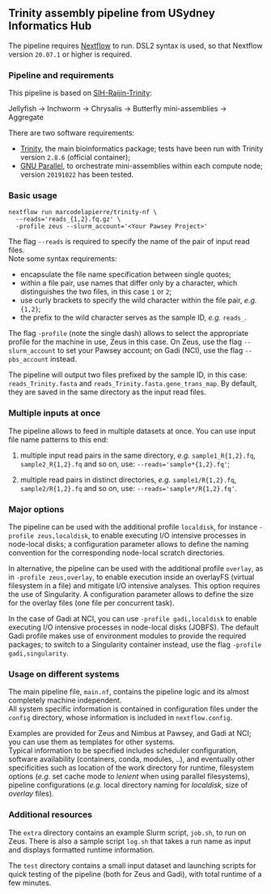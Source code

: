 ## Trinity assembly pipeline from USydney Informatics Hub
  
The pipeline requires [Nextflow](https://github.com/nextflow-io/nextflow) to run.
DSL2 syntax is used, so that Nextflow version `20.07.1` or higher is required.


### Pipeline and requirements

This pipeline is based on [SIH-Raijin-Trinity](https://github.com/Sydney-Informatics-Hub/SIH-Raijin-Trinity):

Jellyfish -> Inchworm -> Chrysalis -> Butterfly mini-assemblies -> Aggregate

There are two software requirements: 
- [Trinity](https://github.com/trinityrnaseq/trinityrnaseq), the main bioinformatics package;  tests have been run with Trinity version `2.8.6` (official container);
- [GNU Parallel](https://www.gnu.org/software/parallel), to orchestrate mini-assemblies within each compute node;  version `20191022` has been tested.


### Basic usage

```
nextflow run marcodelapierre/trinity-nf \
  --reads='reads_{1,2}.fq.gz' \
  -profile zeus --slurm_account='<Your Pawsey Project>'
```

The flag `--reads` is required to specify the name of the pair of input read files.  
Note some syntax requirements: 
- encapsulate the file name specification between single quotes;
- within a file pair, use names that differ only by a character, which distinguishes the two files, in this case `1` or `2`;
- use curly brackets to specify the wild character within the file pair, *e.g.* `{1,2}`;
- the prefix to the wild character serves as the sample ID, *e.g.* `reads_`.

The flag `-profile` (note the single dash) allows to select the appropriate profile for the machine in use, Zeus in this case.  On Zeus, use the flag `--slurm_account` to set your Pawsey account;  on Gadi (NCI), use the flag `--pbs_account` instead.

The pipeline will output two files prefixed by the sample ID, in this case: `reads_Trinity.fasta` and `reads_Trinity.fasta.gene_trans_map`.  By default, they are saved in the same directory as the input read files.


### Multiple inputs at once

The pipeline allows to feed in multiple datasets at once.  You can use input file name patterns to this end:

1. multiple input read pairs in the same directory, *e.g.* `sample1_R{1,2}.fq`, `sample2_R{1,2}.fq` and so on, use: `--reads='sample*{1,2}.fq'`;

2. multiple read pairs in distinct directories, *e.g.* `sample1/R{1,2}.fq`, `sample2/R{1,2}.fq` and so on, use: `--reads='sample*/R{1,2}.fq'`.


### Major options

The pipeline can be used with the additional profile `localdisk`, for instance `-profile zeus,localdisk`, to enable executing I/O intensive processes in node-local disks;  a configuration parameter allows to define the naming convention for the corresponding node-local scratch directories.

In alternative, the pipeline can be used with the additional profile `overlay`, as in `-profile zeus,overlay`, to enable execution inside an overlayFS (virtual filesystem in a file) and mitigate I/O intensive analyses.  This option requires the use of Singularity.  A configuration parameter allows to define the size for the overlay files (one file per concurrent task).

In the case of Gadi at NCI, you can use `-profile gadi,localdisk` to enable executing I/O intensive processes in node-local disks (JOBFS).  The default Gadi profile makes use of environment modules to provide the required packages;  to switch to a Singularity container instead, use the flag `-profile gadi,singularity`.


### Usage on different systems

The main pipeline file, `main.nf`, contains the pipeline logic and its almost completely machine independent.  
All system specific information is contained in configuration files under the `config` directory, whose information is included in `nextflow.config`.  

Examples are provided for Zeus and Nimbus at Pawsey, and Gadi at NCI;  you can use them as templates for other systems.  
Typical information to be specified includes scheduler configuration, software availability (containers, conda, modules, ..), and eventually other specificities such as location of the work directory for runtime, filesystem options (*e.g.* set cache mode to *lenient* when using parallel filesystems), pipeline configurations (*e.g.* local directory naming for *localdisk*, size of *overlay* files).  


### Additional resources

The `extra` directory contains an example Slurm script, `job.sh`, to run on Zeus.  There is also a sample script `log.sh` that takes a run name as input and displays formatted runtime information.

The `test` directory contains a small input dataset and launching scripts for quick testing of the pipeline (both for Zeus and Gadi), with total runtime of a few minutes.
